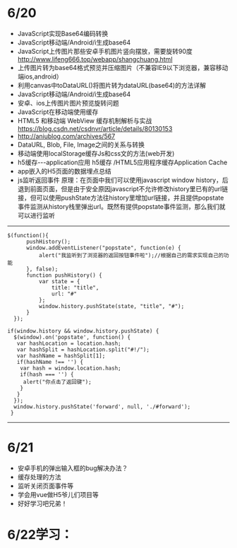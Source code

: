 
# 6/20 
 - JavaScript实现Base64编码转换
 - JavaScript移动端/Android/i生成base64
 - JavaScript上传图片那些安卓手机图片竖向摆放，需要旋转90度  http://www.lifeng666.top/webapp/shangchuang.html
 - 上传图片转为base64格式预览并压缩图片（不兼容IE9以下浏览器，兼容移动端ios,android）
 - 利用canvas中toDataURL()将图片转为dataURL(base64)的方法详解
 - JavaScript移动端/Android/i生成base64
 - 安卓、ios上传图片图片预览旋转问题
 - JavaScript在移动端使用缓存
 - HTML5 和移动端 WebView 缓存机制解析与实战 https://blog.csdn.net/csdnvr/article/details/80130153
 - http://aniublog.com/archives/567
 - DataURL, Blob, File, Image之间的关系与转换
 - 移动端使用localStorage缓存Js和css文的方法(web开发)
 - h5缓存---application应用 h5缓存 /HTML5应用程序缓存Application Cache
 - app嵌入的H5页面的数据埋点总结
 - js监听返回事件 原理：在页面中我们可以使用javascript window history，后退到前面页面，但是由于安全原因javascript不允许修改history里已有的url链接，但可以使用pushState方法往history里增加url链接，并且提供popstate事件监测从history栈里弹出url。既然有提供popstate事件监测，那么我们就可以进行监听
----

    $(function(){
          pushHistory();
          window.addEventListener("popstate", function(e) {
              alert("我监听到了浏览器的返回按钮事件啦");//根据自己的需求实现自己的功能
          }, false);
          function pushHistory() {
              var state = {
                  title: "title",
                  url: "#"
              };
              window.history.pushState(state, "title", "#");
          }
      });
    
    if(window.history && window.history.pushState) {
      $(window).on('popstate', function() {
       var hashLocation = location.hash;
       var hashSplit = hashLocation.split("#!/");
       var hashName = hashSplit[1];
       if(hashName !== '') {
        var hash = window.location.hash;
        if(hash === '') {
         alert("你点击了返回键");
        }
       }
      });
      window.history.pushState('forward', null, './#forward');
     }
 ---   
 
 # 6/21
 - 安卓手机的弹出输入框的bug解决办法？
 - 缓存处理的方法
 - 监听关闭页面事件等
 - 学会用vue做H5爷儿们项目等
 - 好好学习吧兄弟！
 # 6/22学习：

